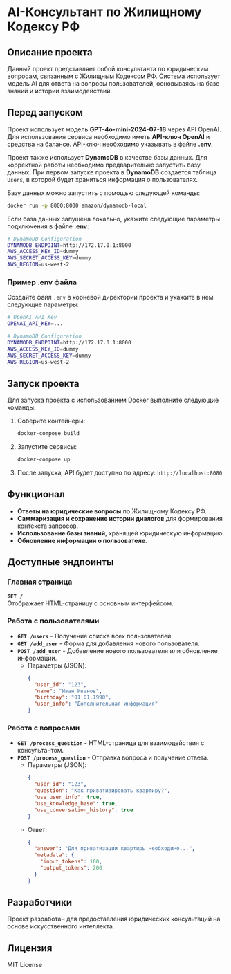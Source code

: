 # AI-Консультант по Жилищному Кодексу РФ

## Описание проекта
Данный проект представляет собой консультанта по юридическим вопросам, связанным с Жилищным Кодексом РФ. 
Система использует модель AI для ответа на вопросы пользователей, основываясь на базе знаний и истории взаимодействий.

## Перед запуском
Проект использует модель **GPT-4o-mini-2024-07-18** через API OpenAI. Для использования сервиса необходимо иметь **API-ключ OpenAI** и средства на балансе. 
API-ключ необходимо указывать в файле **.env**.

Проект также использует **DynamoDB** в качестве базы данных. Для корректной работы необходимо предварительно запустить базу данных. При первом запуске проекта в **DynamoDB** создается таблица `Users`, в которой будет храниться информация о пользователях.

Базу данных можно запустить с помощью следующей команды:
```sh
docker run -p 8000:8000 amazon/dynamodb-local
```

Если база данных запущена локально, укажите следующие параметры подключения в файле **.env**:
```sh
# DynamoDB Configuration
DYNAMODB_ENDPOINT=http://172.17.0.1:8000
AWS_ACCESS_KEY_ID=dummy
AWS_SECRET_ACCESS_KEY=dummy
AWS_REGION=us-west-2
```

### Пример .env файла
Создайте файл `.env` в корневой директории проекта и укажите в нем следующие параметры:
```sh
# OpenAI API Key
OPENAI_API_KEY=...

# DynamoDB Configuration
DYNAMODB_ENDPOINT=http://172.17.0.1:8000
AWS_ACCESS_KEY_ID=dummy
AWS_SECRET_ACCESS_KEY=dummy
AWS_REGION=us-west-2
```

## Запуск проекта
Для запуска проекта с использованием Docker выполните следующие команды:

1. Соберите контейнеры:
   ```sh
   docker-compose build
   ```
2. Запустите сервисы:
   ```sh
   docker-compose up
   ```
3. После запуска, API будет доступно по адресу: `http://localhost:8080`

## Функционал
- **Ответы на юридические вопросы** по Жилищному Кодексу РФ.
- **Саммаризация и сохранение истории диалогов** для формирования контекста запросов.
- **Использование базы знаний**, хранящей юридическую информацию.
- **Обновление информации о пользователе**.

## Доступные эндпоинты
### Главная страница
**`GET /`**  
Отображает HTML-страницу с основным интерфейсом.

### Работа с пользователями
- **`GET /users`** - Получение списка всех пользователей.
- **`GET /add_user`** - Форма для добавления нового пользователя.
- **`POST /add_user`** - Добавление нового пользователя или обновление информации.
  - Параметры (JSON):
    ```json
    {
      "user_id": "123",
      "name": "Иван Иванов",
      "birthday": "01.01.1990",
      "user_info": "Дополнительная информация"
    }
    ```

### Работа с вопросами
- **`GET /process_question`** - HTML-страница для взаимодействия с консультантом.
- **`POST /process_question`** - Отправка вопроса и получение ответа.
  - Параметры (JSON):
    ```json
    {
      "user_id": "123",
      "question": "Как приватизировать квартиру?",
      "use_user_info": true,
      "use_knowledge_base": true,
      "use_conversation_history": true
    }
    ```
  - Ответ:
    ```json
    {
      "answer": "Для приватизации квартиры необходимо...",
      "metadata": {
        "input_tokens": 100,
        "output_tokens": 200
      }
    }
    ```

## Разработчики
Проект разработан для предоставления юридических консультаций на основе искусственного интеллекта.

## Лицензия
MIT License


